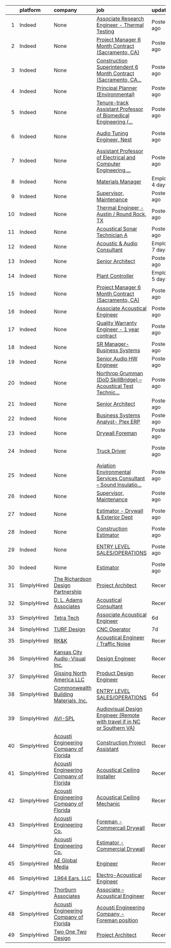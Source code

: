 

|    | platform    | company                                        | job                                                                                                                                                                                                                                                                                                                                                                                                                                                                                                                                                                                                                                                                                    | update_time               | location                                |
|---:|:------------|:-----------------------------------------------|:---------------------------------------------------------------------------------------------------------------------------------------------------------------------------------------------------------------------------------------------------------------------------------------------------------------------------------------------------------------------------------------------------------------------------------------------------------------------------------------------------------------------------------------------------------------------------------------------------------------------------------------------------------------------------------------|:--------------------------|:----------------------------------------|
|  1 | Indeed      | None                                           | [Associate Research Engineer - Thermal Testing](https://www.indeed.com/pagead/clk?mo=r&ad=-6NYlbfkN0BbRIXfBuxxjzYYViJ0Mlfk6Rqs9mOnuKlHfy6v50HiEw_Xk9OiPE3w_KVBziUqbLjf5HRn1Od8CeN0U7gBSNVCWWOARXECnP6VeE3vrCrN_9IIuFweTKCRmGZxeHgzviYfpckXke7O1-3Yxv_QBliwig7F-saz8aPGs_cbHYWWQLStFebHMr1drgcYOiaeXuMWxGifnSGV6mLuK9OCDbgzjsZx09PlVvNkNI9ttVqYyqOvaqTWVLqOePkFe7WDtontyKUTAf04qwXizJUfDbUd8IF_WIRJ0UK2llAOsw6iehKiFPclahTUa1LCWpLCB4vi6xcThQIvmdgpPuVwmTODTn0uZ1Si4Y1Xbfk2l4T3RU749pQ4pKPGdpyT7fNYQb4W2CRmKOAxgmgUHBQgguvwTzSP9izuPwhmB_oWOnG4cXyyHnukdxkyOuzbqfu5GiYNNqvM4UeH6FJRmrXqal8v5FG_hJgUFtX9385B2zU8oDi9N2oT712lIz1qP2CZi5U=&p=0&fvj=1&vjs=3)                                | Posted6 days ago          | Littleton, CO 80127                     |
|  2 | Indeed      | None                                           | [Project Manager 6 Month Contract (Sacramento, CA)](https://www.indeed.com/pagead/clk?mo=r&ad=-6NYlbfkN0CSGORWT4aO2sAliZ6jmV_qQD6A5zEpYJIEC_P5-c8k2JSegNDc0Hky6SHAPcMeSc3wSoUS43sXfWEg0WOWAM6fFUZ4OoqolbKxVQagjnYlluAPodCciugY2-ElhGX63Xy7BoHmJ5lekUTw-OjzBDYG7OJKxxFbHHeZAcUoTSQGCOnhGnBxd1Sr_oi7BoM3-bpklxLmlzbhPPb2t7ywEA5R2G_6rTUuPHZolhKpV9rd7xL2H7g8iLTbMi9Dc5pg1lEs9LjOr3Ia-XlPYtguS4uPsWeR1tBbhk7eCavoRDoqo3r9-jxld5k1c_FPcbKmbt4wN2W6eMgLYAFNKlLCWe6yR8Lxr_4YpsdSMhFl2o3XE5b1BvPqQoic9mpnZ9GfvJWOCwdsnlEFhvJ0U3JBk8iXwcdzYU3EMJluYXB2TKVZ_eji99R03l2fdtIb-n9FzU6hRLjCJIiwjdvqEHk4fRoFyt5gQofojQ31WJk5wAZeuGQ4gLMfS2FkogslkgT1KbccfeBKDUMEjQ==&p=14&fvj=0&vjs=3)               | Posted8 days ago          | Sacramento, CA                          |
|  3 | Indeed      | None                                           | [Construction Superintendent 6 Month Contract (Sacramento, CA...](https://www.indeed.com/pagead/clk?mo=r&ad=-6NYlbfkN0CSGORWT4aO2sAliZ6jmV_qQD6A5zEpYJIEC_P5-c8k2JSegNDc0Hky6SHAPcMeSc1Oyw8ZgmMWAWl3j0vjBDovypd4lRSwIielZPDCwPZDSiunLKMaO6njYspsj7xoPG3gY7R5m62_oJvjzjL6RsozZIFbgeZilZ6QvYTgGuSo3uH1i1FKnNV7TypjneYGmfUWJlqdnEp5izWaZtZsQdCYfelh_RTI7uV49Gl68xQ9w22M3qbmXVIPyi-4XY-hS73I3wKh4rr_t_YHMzady1IAgpCZuhy3-oPcL8wuXU_v4kRh1ogkpJnwsZ3X-I7NhrnJMzEtjdIwDCxqT-oDyOdocjPCs91xJ4JvOOscQ5ZJUuKeiLSl7wjf09wx7Ei-m-Z7CnuhZucPMBVVT9KAXQ9vzv_yA2ToojuOGqGnrEGovLoPDQagk_oZOUITOJ3cUfIBMg6kxoz2Ymwj22zxW_8YklW7YtKPSeUPsgcd3hTQZ8Y-z3tDf_rFEY_bcMr79JKJHJCSvm_6Ag==&p=13&fvj=0&vjs=3) | Posted13 days ago         | Los Angeles, CA+10 locations            |
|  4 | Indeed      | None                                           | [Principal Planner (Environmental)](https://www.indeed.com/pagead/clk?mo=r&ad=-6NYlbfkN0BXfkHHz_AtdSVqqMg6cNBtxrAHPGd1Ga-vcHsqg8uhlJaDt3xgkAJ7-K1qQV3bacJdh8RSIIBSb6nUU-aVxpO-L62f4INH9ammUVskHkqAJkfIkAy-tKOyZydQIXMVmDxHyqp7qGAcsi5hdcN2uoR_pjFxjwOSVg9szIejnIwUSP98F3-3jgpPInwPDQk5XjEPO1krKoPXr0Wec4ZqLbza45Z41_slwmWEgcsw0xK6GAg5Qg-QA4k7Rn9s3ndp5SEx3qvyQCKtCa0Dg2LhSkSex9OXUz2fOIu1SpF78VefR_H_vacRizaC3hHkEBWIWKLMbtmDLNvTrFF5lzNzn5tViErUEn-TPp2JHMvEDS7rIGCdFTeoRCWChxUL3fksZbq0iitBEsCK_dYhjCioIeyKS9zkn3xBA4CIogrp-0SQOqDpaRt_18pu8aqcGmsph27m4j2WeGIwKg==&p=1&fvj=0&vjs=3)                                                                                                | Posted9 days ago          | Pasadena, CA 91105•Remote               |
|  5 | Indeed      | None                                           | [Tenure-track Assistant Professor of Biomedical Engineering (...](https://www.indeed.com/company/University-of-Hartford/jobs/Tenure-Track-Assistant-Professor-Biomedical-Engineering-e61d7311326fffff?fccid=71148f4b7822d080&vjs=3)                                                                                                                                                                                                                                                                                                                                                                                                                                                    | Posted4 days ago          | West Hartford, CT 06117 (Downtown area) |
|  6 | Indeed      | None                                           | [Audio Tuning Engineer, Nest](https://www.indeed.com/rc/clk?jk=ac0e26ee7f41aca5&fccid=a5b4499d9e91a5c6&vjs=3)                                                                                                                                                                                                                                                                                                                                                                                                                                                                                                                                                                          | Posted8 days ago          | San Diego, CA (Sorrento Valley area)    |
|  7 | Indeed      | None                                           | [Assistant Professor of Electrical and Computer Engineering,...](https://www.indeed.com/company/University-of-Hartford/jobs/Assistant-Professor-Electrical-Computer-Engineering-49d12cebb827bafa?fccid=71148f4b7822d080&vjs=3)                                                                                                                                                                                                                                                                                                                                                                                                                                                         | Posted13 days ago         | West Hartford, CT 06117 (Downtown area) |
|  8 | Indeed      | None                                           | [Materials Manager](https://www.indeed.com/company/Auria-Solutions-USA,-Inc./jobs/Material-Manager-886dd67114be2e73?fccid=456c99b50d3419d7&vjs=3)                                                                                                                                                                                                                                                                                                                                                                                                                                                                                                                                      | EmployerActive 4 days ago | Saint Clair, MI 48079                   |
|  9 | Indeed      | None                                           | [Supervisor, Maintenance](https://www.indeed.com/company/Knauf-Insulation/jobs/Supervisor-805b63ff4867a52f?fccid=9841cccc0e91e75f&vjs=3)                                                                                                                                                                                                                                                                                                                                                                                                                                                                                                                                               | Posted4 days ago          | Lanett, AL 36863                        |
| 10 | Indeed      | None                                           | [Thermal Engineer - Austin / Round Rock, TX](https://www.indeed.com/rc/clk?jk=dfd9561daaaf9f6b&fccid=dd09fe3b43125016&vjs=3)                                                                                                                                                                                                                                                                                                                                                                                                                                                                                                                                                           | Posted11 days ago         | Austin, TX                              |
| 11 | Indeed      | None                                           | [Acoustical Sonar Technician A](https://www.indeed.com/rc/clk?jk=855fa4857352063d&fccid=11619ce0d3c2c733&vjs=3)                                                                                                                                                                                                                                                                                                                                                                                                                                                                                                                                                                        | Posted13 days ago         | Annapolis, MD 21409                     |
| 12 | Indeed      | None                                           | [Acoustic & Audio Consultant](https://www.indeed.com/company/SH-Acoustics,-LLC/jobs/Acoustic-Audio-Consultant-974adef2d47b2bd6?fccid=689e73b486865764&vjs=3)                                                                                                                                                                                                                                                                                                                                                                                                                                                                                                                           | EmployerActive 7 days ago | New York, NY•Remote                     |
| 13 | Indeed      | None                                           | [Senior Architect](https://www.indeed.com/rc/clk?jk=3c01df0cbb3d27b8&fccid=ab0ef6192557a06f&vjs=3)                                                                                                                                                                                                                                                                                                                                                                                                                                                                                                                                                                                     | Posted13 days ago         | Los Angeles, CA                         |
| 14 | Indeed      | None                                           | [Plant Controller](https://www.indeed.com/company/Auria-Solutions-USA,-Inc./jobs/Plant-Controller-f12e478f505d9398?fccid=456c99b50d3419d7&vjs=3)                                                                                                                                                                                                                                                                                                                                                                                                                                                                                                                                       | EmployerActive 5 days ago | Saint Clair, MI 48079                   |
| 15 | Indeed      | None                                           | [Project Manager 6 Month Contract (Sacramento, CA)](https://www.indeed.com/pagead/clk?mo=r&ad=-6NYlbfkN0CSGORWT4aO2sAliZ6jmV_qQD6A5zEpYJIEC_P5-c8k2JSegNDc0Hky6SHAPcMeSc3wSoUS43sXfWEg0WOWAM6fFUZ4OoqolbKxVQagjnYlluAPodCciugY2-ElhGX63Xy7BoHmJ5lekUTw-OjzBDYG7OJKxxFbHHeZAcUoTSQGCOnhGnBxd1Srx1v_e9z1ozQB0wnYLOaKd4d0INFnQsKXg9EC_sk8yzzl2oKkgZaHsJjGKGlZz1N0gZjB_E-GjR-AyL8B-IFTTcpOJWI5krM4WEWrLEmXJ3thMF8U-9Jhm0Fx9El10ikzkHiAaN8OZDKlg98EYd-f5v-ptlF2D0xB5M7BGudNuezqRDAvwR90zhJmTNiXepK19SB2HjA5H6yEDZFXQRZJiFr_jRLs10smbktZtYu20HC8VImlY0UgS1OveSCtzZ-1Q8lk6zPc3BXUB4vjycPEnhWfzMW1H8sKatPglQwZ6TlTC4QKYasz6oWPHlDAWcPQhz3DziZxJa6H-bnvo0LeDw==&p=13&fvj=0&vjs=3)               | Posted8 days ago          | Sacramento, CA                          |
| 16 | Indeed      | None                                           | [Associate Acoustical Engineer](https://www.indeed.com/rc/clk?jk=331f75cd5c3e2847&fccid=997110e6d9c4c093&vjs=3)                                                                                                                                                                                                                                                                                                                                                                                                                                                                                                                                                                        | Posted6 days ago          | Boston, MA                              |
| 17 | Indeed      | None                                           | [Quality Warranty Engineer - 1 year contract](https://www.indeed.com/rc/clk?jk=34c3ce01ceae67f3&fccid=d3fb3ef65e1be798&vjs=3)                                                                                                                                                                                                                                                                                                                                                                                                                                                                                                                                                          | Posted13 days ago         | Hamptonville, NC 27020                  |
| 18 | Indeed      | None                                           | [SR Manager- Business Systems](https://www.indeed.com/company/Auria-Solutions-USA,-Inc./jobs/Senior-Manager-c481ed4ab2e2e183?fccid=456c99b50d3419d7&vjs=3)                                                                                                                                                                                                                                                                                                                                                                                                                                                                                                                             | Posted5 days ago          | Southfield, MI 48076•Remote             |
| 19 | Indeed      | None                                           | [Senior Audio HW Engineer](https://www.indeed.com/rc/clk?jk=dd7a708487967f60&fccid=fe2d21eef233e94a&vjs=3)                                                                                                                                                                                                                                                                                                                                                                                                                                                                                                                                                                             | Posted13 days ago         | Cupertino, CA                           |
| 20 | Indeed      | None                                           | [Northrop Grumman (DoD SkillBridge) – Acoustical Test Technic...](https://www.indeed.com/rc/clk?jk=23083e57f433338f&fccid=11619ce0d3c2c733&vjs=3)                                                                                                                                                                                                                                                                                                                                                                                                                                                                                                                                      | Posted13 days ago         | Annapolis, MD 21409                     |
| 21 | Indeed      | None                                           | [Senior Architect](https://www.indeed.com/rc/clk?jk=3c01df0cbb3d27b8&fccid=ab0ef6192557a06f&vjs=3)                                                                                                                                                                                                                                                                                                                                                                                                                                                                                                                                                                                     | Posted13 days ago         | Los Angeles, CA                         |
| 22 | Indeed      | None                                           | [Business Systems Analyst- Plex ERP](https://www.indeed.com/company/Auria-Solutions-USA,-Inc./jobs/Business-System-Analyst-6644459143532402?fccid=456c99b50d3419d7&vjs=3)                                                                                                                                                                                                                                                                                                                                                                                                                                                                                                              | Posted5 days ago          | Southfield, MI 48076                    |
| 23 | Indeed      | None                                           | [Drywall Foreman](https://www.indeed.com/rc/clk?jk=385b17674b33e106&fccid=d628b99a7a5ddf3e&vjs=3)                                                                                                                                                                                                                                                                                                                                                                                                                                                                                                                                                                                      | Posted3 days ago          | Raleigh, NC                             |
| 24 | Indeed      | None                                           | [Truck Driver](https://www.indeed.com/rc/clk?jk=29d2a243c85c0c74&fccid=d628b99a7a5ddf3e&vjs=3)                                                                                                                                                                                                                                                                                                                                                                                                                                                                                                                                                                                         | Posted3 days ago          | Alachua, FL 32615+3 locations           |
| 25 | Indeed      | None                                           | [Aviation Environmental Services Consultant – Sound Insulatio...](https://www.indeed.com/rc/clk?jk=125208eaff538d31&fccid=6f7effd5b46e1b19&vjs=3)                                                                                                                                                                                                                                                                                                                                                                                                                                                                                                                                      | Posted8 days ago          | San Diego, CA                           |
| 26 | Indeed      | None                                           | [Supervisor, Maintenance](https://www.indeed.com/company/Knauf-Insulation/jobs/Supervisor-805b63ff4867a52f?fccid=9841cccc0e91e75f&vjs=3)                                                                                                                                                                                                                                                                                                                                                                                                                                                                                                                                               | Posted4 days ago          | Lanett, AL 36863                        |
| 27 | Indeed      | None                                           | [Estimator - Drywall & Exterior Dept](https://www.indeed.com/company/Lotspeich-Co.-of-FL,-Inc./jobs/Estimator-f179af5abe8f2db6?fccid=2ee9e213ea58c27e&vjs=3)                                                                                                                                                                                                                                                                                                                                                                                                                                                                                                                           | Posted13 days ago         | Fort Lauderdale, FL 33309               |
| 28 | Indeed      | None                                           | [Construction Estimator](https://www.indeed.com/rc/clk?jk=3d241f3e46213983&fccid=ac75a5582b2ab7d5&vjs=3)                                                                                                                                                                                                                                                                                                                                                                                                                                                                                                                                                                               | Posted4 days ago          | Magnolia, TX                            |
| 29 | Indeed      | None                                           | [ENTRY LEVEL SALES/OPERATIONS](https://www.indeed.com/rc/clk?jk=81014caf04d3698b&fccid=ccc055da3aad8785&vjs=3)                                                                                                                                                                                                                                                                                                                                                                                                                                                                                                                                                                         | Posted6 days ago          | Lynchburg, VA 24501+1 location          |
| 30 | Indeed      | None                                           | [Estimator](https://www.indeed.com/rc/clk?jk=6a9d9fd1ad64ed8f&fccid=f03c51e789161da3&vjs=3)                                                                                                                                                                                                                                                                                                                                                                                                                                                                                                                                                                                            | Posted11 days ago         | Livonia, MI 48150                       |
| 31 | SimplyHired | [The Richardson Design Partnership](None)      | [Project Architect](https://www.simplyhired.com/job/D9a7XMaifE7LwuExGMrWsQ2BCE4zJ0UOoIQWln9-oRd2R4M_JBCoMQ?q=acoustical+engineering)                                                                                                                                                                                                                                                                                                                                                                                                                                                                                                                                                   | Recently                  | Salt Lake City, UT                      |
| 32 | SimplyHired | [D. L. Adams Associates](None)                 | [Acoustical Consultant](https://www.simplyhired.com/job/-iEX6GH9c-alFNMY9hc239udKPbhwsKyW6OrfZFSwsxiom38rco48w?q=acoustical+engineering)                                                                                                                                                                                                                                                                                                                                                                                                                                                                                                                                               | Recently                  | Denver, CO                              |
| 33 | SimplyHired | [Tetra Tech](None)                             | [Associate Acoustical Engineer](https://www.simplyhired.com/job/t3NWHO1YWqRVcO1_01c3-qMIrMi9UPJtnYzVy4GlQ1SMrsqDDP8JMA?q=acoustical+engineering)                                                                                                                                                                                                                                                                                                                                                                                                                                                                                                                                       | 6d                        | Boston, MA                              |
| 34 | SimplyHired | [TURF Design](None)                            | [CNC Operator](https://www.simplyhired.com/job/aHcGrqoSr5Epm-_kXTarG3o2CiMRYjoMKSk9ndhtYfjCBErqpQCS7w?q=acoustical+engineering)                                                                                                                                                                                                                                                                                                                                                                                                                                                                                                                                                        | 7d                        | Gilberts, IL                            |
| 35 | SimplyHired | [RK&K](None)                                   | [Acoustical Engineer / Traffic Noise](https://www.simplyhired.com/job/WWZKG9F_858z8PR0RGebhv_3CbuVVS7s_71heKEoujhfjMfMJPTjEA?q=acoustical+engineering)                                                                                                                                                                                                                                                                                                                                                                                                                                                                                                                                 | Recently                  | Raleigh, NC +4 locations                |
| 36 | SimplyHired | [Kansas City Audio-Visual Inc.](None)          | [Design Engineer](https://www.simplyhired.com/job/Li9_y-VzQB-_GFsvFFfifkJsmoOmAXiMGr6U6t2qT0wOiETdF4rJcA?q=acoustical+engineering)                                                                                                                                                                                                                                                                                                                                                                                                                                                                                                                                                     | Recently                  | Kansas City, MO                         |
| 37 | SimplyHired | [Gissing North America LLC](None)              | [Product Design Engineer](https://www.simplyhired.com/job/u_gSf0G0A8FlLzSq4MYDy82RhOi0QyItuYnAYjfJ7Dk5oL6bJZSi7w?q=acoustical+engineering)                                                                                                                                                                                                                                                                                                                                                                                                                                                                                                                                             | Recently                  | Newark, CA                              |
| 38 | SimplyHired | [Commonwealth Building Materials, Inc.](None)  | [ENTRY LEVEL SALES/OPERATIONS](https://www.simplyhired.com/job/ISL03GoJHx7-HLmDsHkuXlMeTiPTnQEsB4vertQ99dqx-Ufp4fmgnA?q=acoustical+engineering)                                                                                                                                                                                                                                                                                                                                                                                                                                                                                                                                        | 6d                        | Lynchburg, VA +2 locations              |
| 39 | SimplyHired | [AVI-SPL](None)                                | [Audiovisual Design Engineer (Remote with travel if in NC or Southern VA)](https://www.simplyhired.com/job/FilPTWs7y3C4Satoc79G8IxFv7ulgB3-OvMyQqWGweQLR-M-f64Npg?q=acoustical+engineering)                                                                                                                                                                                                                                                                                                                                                                                                                                                                                            | Recently                  | Durham, NC +10 locations                |
| 40 | SimplyHired | [Acousti Engineering Company of Florida](None) | [Construction Project Assistant](https://www.simplyhired.com/job/q7onnwWE82fPsgs5Ux_RtZ_gdQvpMFXi1Fg0ZLp9TKMUBasF0akbHg?q=acoustical+engineering)                                                                                                                                                                                                                                                                                                                                                                                                                                                                                                                                      | Recently                  | Jacksonville, FL                        |
| 41 | SimplyHired | [Acousti Engineering Company of Florida](None) | [Acoustical Ceiling Installer](https://www.simplyhired.com/job/PI7ZBSz8z3RLDT3xK4W-FQrlRsFrCH2ZFYPMUulmtQaNKPJgJk5M3Q?q=acoustical+engineering)                                                                                                                                                                                                                                                                                                                                                                                                                                                                                                                                        | Recently                  | Alachua, FL                             |
| 42 | SimplyHired | [Acousti Engineering Company of Florida](None) | [Acoustical Ceiling Mechanic](https://www.simplyhired.com/job/rlPC7lMhg9x4jKWcmHIB5F6ZobPocO4-92ZvOoU7pn6FW83XQTR4Cw?q=acoustical+engineering)                                                                                                                                                                                                                                                                                                                                                                                                                                                                                                                                         | Recently                  | Raleigh, NC +16 locations               |
| 43 | SimplyHired | [Acousti Engineering Co.](None)                | [Foreman - Commercail Drywall](https://www.simplyhired.com/job/H9YoTQnHLligjxNS6iybpu6TI3wUl36kMiGVmwgXn5kNoCwzrDN8XA?q=acoustical+engineering)                                                                                                                                                                                                                                                                                                                                                                                                                                                                                                                                        | Recently                  | Raleigh, NC                             |
| 44 | SimplyHired | [Acousti Engineering Co.](None)                | [Estimator - Commercial Drywall](https://www.simplyhired.com/job/qmDhMCfvUpcTNTzBHLWkljhXVAjw1rc14J59qspZs12SFVeZxxj-hg?q=acoustical+engineering)                                                                                                                                                                                                                                                                                                                                                                                                                                                                                                                                      | Recently                  | Raleigh, NC                             |
| 45 | SimplyHired | [AE Global Media](None)                        | [Engineer](https://www.simplyhired.com/job/uXTiuZaUOUC3A-Cm9xz-zwkZX0-usz6k-wJkIJ5RQEmDdrYZ2FPq-A?q=acoustical+engineering)                                                                                                                                                                                                                                                                                                                                                                                                                                                                                                                                                            | Recently                  | Charlotte, NC                           |
| 46 | SimplyHired | [1964 Ears, LLC](None)                         | [Electro-Acoustical Engineer](https://www.simplyhired.com/job/qPUu0EgXkxXcWAOlsGjE-dJAQ5ECKwqdvzfG_FfXjtvVu6rA8AlIWw?q=acoustical+engineering)                                                                                                                                                                                                                                                                                                                                                                                                                                                                                                                                         | Recently                  | Vancouver, WA                           |
| 47 | SimplyHired | [Thorburn Associates](None)                    | [Associate – Acoustical Engineer](https://www.simplyhired.com/job/8QmTcJTqgHjEKBgqxGpEpbo0xyfea9CGrABV3reB5-v07A6ZmEXxLA?q=acoustical+engineering)                                                                                                                                                                                                                                                                                                                                                                                                                                                                                                                                     | Recently                  | Morrisville, NC                         |
| 48 | SimplyHired | [Acousti Engineering Company of Florida](None) | [Acousti Engineering Company - Foreman position](https://www.simplyhired.com/job/wkHNYkzxMiKAAfUvSqviQnrd8S4gx2mXD6THAKba6IbfZUwWM1iFyQ?q=acoustical+engineering)                                                                                                                                                                                                                                                                                                                                                                                                                                                                                                                      | Recently                  | Raleigh, NC                             |
| 49 | SimplyHired | [Two One Two Design](None)                     | [Project Architect](https://www.simplyhired.com/job/a279wiZ301lCGeAz0yy9TDLhHi5MQ9q81gDJHtLAoQwv4j0en_TNRA?q=acoustical+engineering)                                                                                                                                                                                                                                                                                                                                                                                                                                                                                                                                                   | Recently                  | Los Angeles, CA                         |
